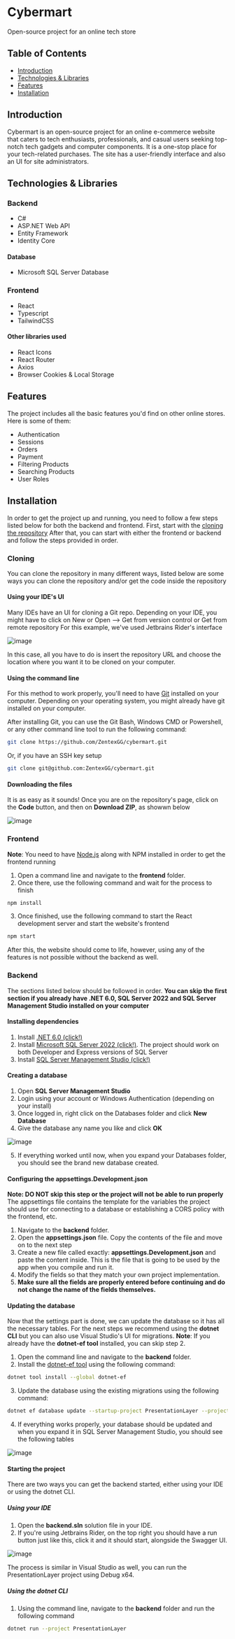 # Cybermart

Open-source project for an online tech store

## Table of Contents

- [Introduction](#introduction)
- [Technologies & Libraries](#technologies--libraries)
- [Features](#features)
- [Installation](#installation)

## Introduction

Cybermart is an open-source project for an online e-commerce website that caters to tech enthusiasts, professionals, and casual users seeking top-notch tech gadgets and computer components. It is a one-stop place for your tech-related purchases. The site has a user-friendly interface and also an UI for site administrators.

## Technologies & Libraries

### Backend
- C#
- ASP.NET Web API
- Entity Framework
- Identity Core
#### Database
- Microsoft SQL Server Database

### Frontend
- React
- Typescript
- TailwindCSS
#### Other libraries used
- React Icons
- React Router
- Axios
- Browser Cookies & Local Storage

## Features

The project includes all the basic features you'd find on other online stores. Here is some of them:
- Authentication
- Sessions
- Orders
- Payment
- Filtering Products
- Searching Products
- User Roles

## Installation

In order to get the project up and running, you need to follow a few steps listed below for both the backend and frontend. First, start with the [cloning the repository](#Cloning) After that, you can start with either the frontend or backend and follow the steps provided in order.

### Cloning
You can clone the repository in many different ways, listed below are some ways you can clone the repository and/or get the code inside the repository
#### Using your IDE's UI
Many IDEs have an UI for cloning a Git repo. Depending on your IDE, you might have to click on New or Open --> Get from version control or Get from remote repository
For this example, we've used Jetbrains Rider's interface

![image](https://github.com/ZentexGG/cybermart/assets/54683170/ac61e5df-d9d0-47f7-946b-872d38e761fa)

In this case, all you have to do is insert the repository URL and choose the location where you want it to be cloned on your computer.

#### Using the command line
For this method to work properly, you'll need to have [Git](https://git-scm.com/downloads) installed on your computer.
Depending on your operating system, you might already have git installed on your computer.

After installing Git, you can use the Git Bash, Windows CMD or Powershell, or any other command line tool to run the following command:
``` bash
git clone https://github.com/ZentexGG/cybermart.git
```
Or, if you have an SSH key setup

``` bash
git clone git@github.com:ZentexGG/cybermart.git
```

#### Downloading the files
It is as easy as it sounds! Once you are on the repository's page, click on the **Code** button, and then on **Download ZIP**, as showwn below

![image](https://github.com/ZentexGG/cybermart/assets/54683170/32d02fcf-7fec-41d6-b6c1-792559f08b0e)


### Frontend
**Note**: You need to have [Node.js](https://nodejs.org/en) along with NPM installed in order to get the frontend running 
1. Open a command line and navigate to the **frontend** folder.
2. Once there, use the following command and wait for the process to finish
``` bash
npm install
```
3. Once finished, use the following command to start the React development server and start the website's frontend
``` bash
npm start
```
After this, the website should come to life, however, using any of the features is not possible without the backend as well.

### Backend
The sections listed below should be followed in order.
**You can skip the first section if you already have .NET 6.0, SQL Server 2022 and SQL Server Management Studio installed on your computer**
#### Installing dependencies
1. Install [.NET 6.0 (click!)](https://dotnet.microsoft.com/en-us/download)
2. Install [Microsoft SQL Server 2022 (click!)](https://www.microsoft.com/en-us/sql-server/sql-server-downloads). The project should work on both Developer and Express versions of SQL Server
3. Install [SQL Server Management Studio (click!)](https://learn.microsoft.com/en-us/sql/ssms/download-sql-server-management-studio-ssms?view=sql-server-ver16)

#### Creating a database
1. Open **SQL Server Management Studio**
2. Login using your account or Windows Authentication (depending on your install)
3. Once logged in, right click on the Databases folder and click **New Database**
4. Give the database any name you like and click **OK**

![image](https://github.com/ZentexGG/cybermart/assets/54683170/7c0cc4d5-e21a-46d4-9cdd-99d19e944dd6)

5. If everything worked until now, when you expand your Databases folder, you should see the brand new database created.

#### Configuring the appsettings.Development.json
**Note: DO NOT skip this step or the project will not be able to run properly**
The appsettings file contains the template for the variables the project should use for connecting to a database or establishing a CORS policy with the frontend, etc.

1. Navigate to the **backend** folder.
2. Open the **appsettings.json** file. Copy the contents of the file and move on to the next step
3. Create a new file called exactly: **appsettings.Development.json** and paste the content inside. This is the file that is going to be used by the app when you compile and run it.
4. Modify the fields so that they match your own project implementation.
5. **Make sure all the fields are properly entered before continuing and do not change the name of the fields themselves.**

#### Updating the database
Now that the settings part is done, we can update the database so it has all the necessary tables. For the next steps we recommend using the **dotnet CLI** but you can also use Visual Studio's UI for migrations.
**Note**: If you already have the **dotnet-ef tool** installed, you can skip step 2.

1. Open the command line and navigate to the **backend** folder.
2. Install the [dotnet-ef tool](https://learn.microsoft.com/en-us/ef/core/cli/dotnet) using the following command:
```bash
dotnet tool install --global dotnet-ef
```
3. Update the database using the existing migrations using the following command:
``` bash
dotnet ef database update --startup-project PresentationLayer --project DataLayer
```
4. If everything works properly, your database should be updated and when you expand it in SQL Server Management Studio, you should see the following tables

![image](https://github.com/ZentexGG/cybermart/assets/54683170/85971b51-bc32-4eb0-95e3-7cfc7418fcf5)


#### Starting the project
There are two ways you can get the backend started, either using your IDE or using the dotnet CLI.
##### Using your IDE
1. Open the **backend.sln** solution file in your IDE.
2. If you're using Jetbrains Rider, on the top right you should have a run button just like this, click it and it should start, alongside the Swagger UI.
     
![image](https://github.com/ZentexGG/cybermart/assets/54683170/62a0dbe6-e776-446c-a92c-2030e8d9f0c6)

The process is similar in Visual Studio as well, you can run the PresentationLayer project using Debug x64.

##### Using the dotnet CLI
1. Using the command line, navigate to the **backend** folder and run the following command
``` bash
dotnet run --project PresentationLayer
```


